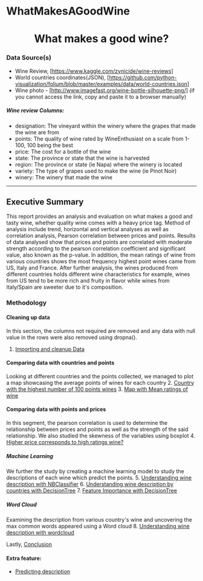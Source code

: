 # WhatMakesAGoodWine


<center><h1>What makes a good wine?</h1></center>


### Data Source(s)
 
- Wine Review, [https://www.kaggle.com/zynicide/wine-reviews]
- World countries coordinates(JSON), [https://github.com/python-visualization/folium/blob/master/examples/data/world-countries.json]
- Wine photo - [http://www.imagefast.org/wine-bottle-silhouette-png/] (if you cannot access the link, copy and paste it to a browser manually)

##### Wine review Columns:
- designation: The vineyard within the winery where the grapes that made the wine are from
- points: The quality of wine rated by WineEnthusiast on a scale from 1-100, 100 being the best
- price: The cost for a bottle of the wine
- state: The province or state that the wine is harvested 
- region: The province or state (ie Napa) where the winery is located
- variety: The type of grapes used to make the wine (ie Pinot Noir)
- winery: The winery that made the wine

<hr>

## Executive Summary

This report provides an analysis and evaluation on what makes a good and tasty wine, whether quality wine comes with a heavy price tag. Method of analysis include trend, horizontal and vertical analyses as well as correlation analysis, Pearson correlation between prices and points. Results of data analysed show that prices and points are correlated with moderate strength according to the pearson correlation coefficient and significant value, also known as the p-value. In addition, the mean ratings of wine from various countries shows the most frequency highest point wines came from US, Italy and France. After further analysis, the wines produced from different countries holds different wine characteristics for example, wines from US tend to be more rich and fruity in flavor while wines from Italy/Spain are sweeter due to it's composition. 

### Methodology

#### Cleaning up data
In this section, the columns not required are removed and any data with null value in the rows were also removed using dropna().
1. [Importing and cleanup Data](#Importing-and-cleanup-Data)

#### Comparing data with countries and points
Looking at different countries and the points collected, we managed to plot a map showcasing the average points of wines for each country
2. [Country with the highest number of 100 points wines](#Country-with-the-highest-number-of-100-points-wines)
3. [Map with Mean ratings of wine](#Map-with-Mean-ratings-of-wine(Folium))

#### Comparing data with points and prices
In this segment, the pearson correlation is used to determine the relationship between prices and points as well as the strength of the said relationship. We also studied the skewness of the variables using boxplot
4. [Higher price corresponds to high ratings wine?](#Does-higher-price-corresponds-to-high-ratings-wine?)

##### Machine Learning
We further the study by creating a machine learning model to study the descriptions of each wine which predict the points.
5. [Understanding wine description with NBClassifier](#Understanding-wine-description-with-Naive-Bayes-Classification-Algorithm)
6. [Understanding wine description by countries with DecisionTree](#Understanding-wine-description-by-countries-with-DecisionTree)
7. [Feature Importance with DecisionTree](#Feature-Importance-with-DecisionTree)

##### Word Cloud
Examining the description from various country's wine and uncovering the max common words appeared using a Word cloud
8. [Understanding wine description with wordcloud](#Understanding-wine-description-with-wordcloud)

Lastly, [Conclusion](#Conclusion)

#### Extra feature: 

 - [Predicting description](#Testing-out-machine-learning-model-with-input-description)

